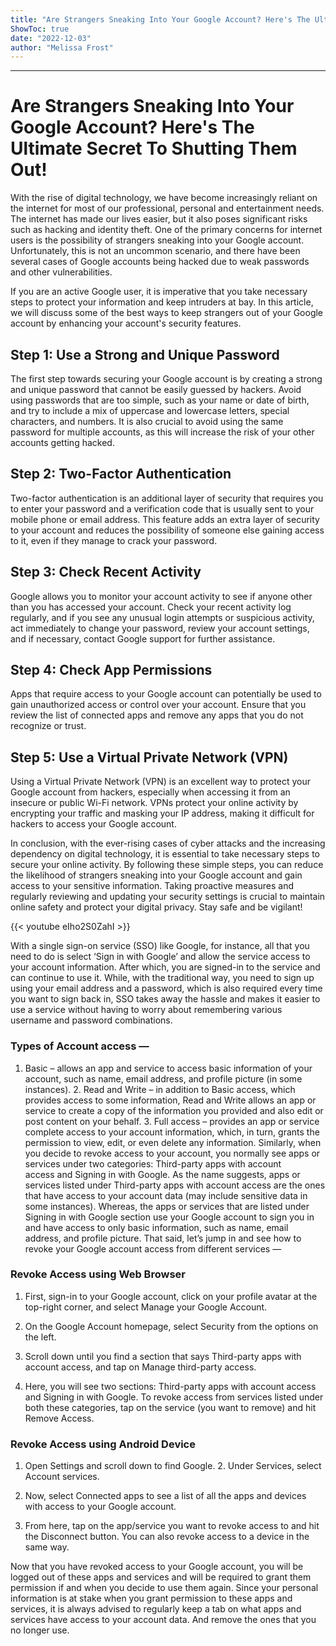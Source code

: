 ```yaml
---
title: "Are Strangers Sneaking Into Your Google Account? Here's The Ultimate Secret To Shutting Them Out!"
ShowToc: true 
date: "2022-12-03"
author: "Melissa Frost"
---
```

*****
# Are Strangers Sneaking Into Your Google Account? Here's The Ultimate Secret To Shutting Them Out!

With the rise of digital technology, we have become increasingly reliant on the internet for most of our professional, personal and entertainment needs. The internet has made our lives easier, but it also poses significant risks such as hacking and identity theft. One of the primary concerns for internet users is the possibility of strangers sneaking into your Google account. Unfortunately, this is not an uncommon scenario, and there have been several cases of Google accounts being hacked due to weak passwords and other vulnerabilities. 

If you are an active Google user, it is imperative that you take necessary steps to protect your information and keep intruders at bay. In this article, we will discuss some of the best ways to keep strangers out of your Google account by enhancing your account's security features.

## Step 1: Use a Strong and Unique Password

The first step towards securing your Google account is by creating a strong and unique password that cannot be easily guessed by hackers. Avoid using passwords that are too simple, such as your name or date of birth, and try to include a mix of uppercase and lowercase letters, special characters, and numbers. It is also crucial to avoid using the same password for multiple accounts, as this will increase the risk of your other accounts getting hacked.

## Step 2: Two-Factor Authentication

Two-factor authentication is an additional layer of security that requires you to enter your password and a verification code that is usually sent to your mobile phone or email address. This feature adds an extra layer of security to your account and reduces the possibility of someone else gaining access to it, even if they manage to crack your password.

## Step 3: Check Recent Activity

Google allows you to monitor your account activity to see if anyone other than you has accessed your account. Check your recent activity log regularly, and if you see any unusual login attempts or suspicious activity, act immediately to change your password, review your account settings, and if necessary, contact Google support for further assistance.

## Step 4: Check App Permissions

Apps that require access to your Google account can potentially be used to gain unauthorized access or control over your account. Ensure that you review the list of connected apps and remove any apps that you do not recognize or trust.

## Step 5: Use a Virtual Private Network (VPN)

Using a Virtual Private Network (VPN) is an excellent way to protect your Google account from hackers, especially when accessing it from an insecure or public Wi-Fi network. VPNs protect your online activity by encrypting your traffic and masking your IP address, making it difficult for hackers to access your Google account.

In conclusion, with the ever-rising cases of cyber attacks and the increasing dependency on digital technology, it is essential to take necessary steps to secure your online activity. By following these simple steps, you can reduce the likelihood of strangers sneaking into your Google account and gain access to your sensitive information. Taking proactive measures and regularly reviewing and updating your security settings is crucial to maintain online safety and protect your digital privacy. Stay safe and be vigilant!

{{< youtube eIho2S0ZahI >}} 




With a single sign-on service (SSO) like Google, for instance, all that you need to do is select ‘Sign in with Google’ and allow the service access to your account information. After which, you are signed-in to the service and can continue to use it. While, with the traditional way, you need to sign up using your email address and a password, which is also required every time you want to sign back in, SSO takes away the hassle and makes it easier to use a service without having to worry about remembering various username and password combinations.

 
### Types of Account access —


1. Basic – allows an app and service to access basic information of your account, such as name, email address, and profile picture (in some instances). 2. Read and Write – in addition to Basic access, which provides access to some information, Read and Write allows an app or service to create a copy of the information you provided and also edit or post content on your behalf. 3. Full access – provides an app or service complete access to your account information, which, in turn, grants the permission to view, edit, or even delete any information.
Similarly, when you decide to revoke access to your account, you normally see apps or services under two categories: Third-party apps with account access and Signing in with Google. As the name suggests, apps or services listed under Third-party apps with account access are the ones that have access to your account data (may include sensitive data in some instances). Whereas, the apps or services that are listed under Signing in with Google section use your Google account to sign you in and have access to only basic information, such as name, email address, and profile picture.
That said, let’s jump in and see how to revoke your Google account access from different services —

 
### Revoke Access using Web Browser


1. First, sign-in to your Google account, click on your profile avatar at the top-right corner, and select Manage your Google Account.
2. On the Google Account homepage, select Security from the options on the left.

3. Scroll down until you find a section that says Third-party apps with account access, and tap on Manage third-party access.
4. Here, you will see two sections: Third-party apps with account access and Signing in with Google. To revoke access from services listed under both these categories, tap on the service (you want to remove) and hit Remove Access.


 
### Revoke Access using Android Device


1. Open Settings and scroll down to find Google. 2. Under Services, select Account services.
 3. Now, select Connected apps to see a list of all the apps and devices with access to your Google account.

3. From here, tap on the app/service you want to revoke access to and hit the Disconnect button. You can also revoke access to a device in the same way.

Now that you have revoked access to your Google account, you will be logged out of these apps and services and will be required to grant them permission if and when you decide to use them again. Since your personal information is at stake when you grant permission to these apps and services, it is always advised to regularly keep a tab on what apps and services have access to your account data. And remove the ones that you no longer use.





